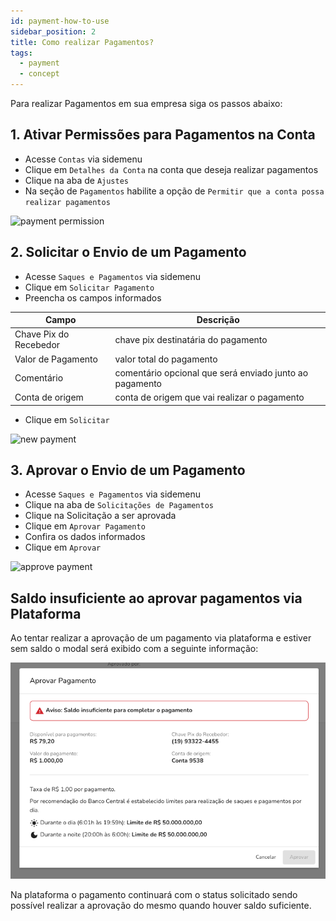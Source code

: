 ```yaml
---
id: payment-how-to-use
sidebar_position: 2
title: Como realizar Pagamentos?
tags:
  - payment
  - concept
---
```


Para realizar Pagamentos em sua empresa siga os passos abaixo:

## 1. Ativar Permissões para Pagamentos na Conta

- Acesse `Contas` via sidemenu
- Clique em `Detalhes da Conta` na conta que deseja realizar pagamentos
- Clique na aba de `Ajustes`
- Na seção de `Pagamentos` habilite a opção de `Permitir que a conta possa realizar pagamentos`

![payment permission](/img/payment/payment-permission.png)

## 2. Solicitar o Envio de um Pagamento

- Acesse `Saques e Pagamentos` via sidemenu
- Clique em `Solicitar Pagamento`
- Preencha os campos informados

| Campo                  | Descrição                                               |
| ---------------------- | ------------------------------------------------------- |
| Chave Pix do Recebedor | chave pix destinatária do pagamento                     |
| Valor de Pagamento     | valor total do pagamento                                |
| Comentário             | comentário opcional que será enviado junto ao pagamento |
| Conta de origem        | conta de origem que vai realizar o pagamento            |

- Clique em `Solicitar`

![new payment](/img/payment/new-payment.png)

## 3. Aprovar o Envio de um Pagamento

- Acesse `Saques e Pagamentos` via sidemenu
- Clique na aba de `Solicitações de Pagamentos`
- Clique na Solicitação a ser aprovada
- Clique em `Aprovar Pagamento`
- Confira os dados informados
- Clique em `Aprovar`

![approve payment](/img/payment/approve-payment.png)

## Saldo insuficiente ao aprovar pagamentos via Plataforma
Ao tentar realizar a aprovação de um pagamento via plataforma e estiver sem saldo o modal será exibido com a seguinte informação:

![Modal de aprovação de pagamentos com a informação de saldo insuficiente](__assets__/payment-how-to-use-modal-without-balance.png)

Na plataforma o pagamento continuará com o status solicitado sendo possível realizar a aprovação do mesmo quando houver saldo suficiente.

